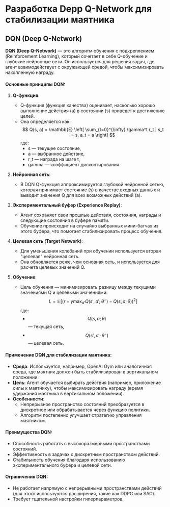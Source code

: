 # Разработка Depp Q-Network для стабилизации маятника

## DQN (Deep Q-Network)

**DQN (Deep Q-Network)** — это алгоритм обучения с подкреплением (Reinforcement Learning), который сочетает в себе Q-обучение и глубокие нейронные сети. Он используется для решения задач, где агент взаимодействует с окружающей средой, чтобы максимизировать накопленную награду.

#### Основные принципы DQN:

1. **Q-функция**:
   - Q-функция (функция качества) оценивает, насколько хорошо выполнение действия \(a\) в состоянии \(s\) приведет к достижению целей.
   - Она определяется как:  
     $$
     Q(s, a) = \mathbb{E} \left[ \sum_{t=0}^{\infty} \gamma^t r_t | s_t = s, a_t = a \right]
     $$
     где:
     - s — текущее состояние,
     - a — выбранное действие,
     - r_t — награда на шаге t,
     - gamma — коэффициент дисконтирования.

2. **Нейронная сеть**:
   - В DQN Q-функция аппроксимируется глубокой нейронной сетью, которая принимает состояние \(s\) в качестве входных данных и выводит значения Q для всех возможных действий \(a\).

3. **Экспериментальный буфер (Experience Replay)**:
   - Агент сохраняет свои прошлые действия, состояния, награды и следующие состояния в буфере памяти.
   - Обучение происходит на случайно выбранных мини-батчах из этого буфера, что помогает стабилизировать процесс обучения.

4. **Целевая сеть (Target Network)**:
   - Для уменьшения колебаний при обучении используется вторая "целевая" нейронная сеть.
   - Она обновляется реже, чем основная сеть, и используется для расчета целевых значений Q.

5. **Обучение**:
   - Цель обучения — минимизировать разницу между текущими значениями Q и целевыми значениями:
     $$
     L = \mathbb{E} \left[ \left( r + \gamma \max_{a'} Q(s', a'; \theta^{-}) - Q(s, a; \theta) \right)^2 \right]
     $$
     где:
        - $$ Q(s, a; \theta) $$ — текущая сеть,
        - $$ Q(s', a'; \theta^{-}) $$ — целевая сеть.

#### Применение DQN для стабилизации маятника:
- **Среда**: Используется, например, OpenAI Gym или аналогичная среда, где маятник должен быть стабилизирован в вертикальном положении.
- **Цель**: Агент обучается выбирать действия (например, приложение силы к маятнику), чтобы максимизировать награду (время удержания маятника в вертикальном положении).
- **Особенности**:
  - Непрерывное пространство состояний преобразуется в дискретное или обрабатывается через функцию политики.
  - Алгоритм постепенно улучшает стратегию управления маятником.

#### Преимущества DQN:
- Способность работать с высокоразмерными пространствами состояний.
- Эффективность в задачах с дискретным пространством действий.
- Стабильность обучения благодаря использованию экспериментального буфера и целевой сети.

#### Ограничения DQN:
- Не работает напрямую с непрерывными пространствами действий (для этого используются расширения, такие как DDPG или SAC).
- Требует тщательной настройки гиперпараметров.